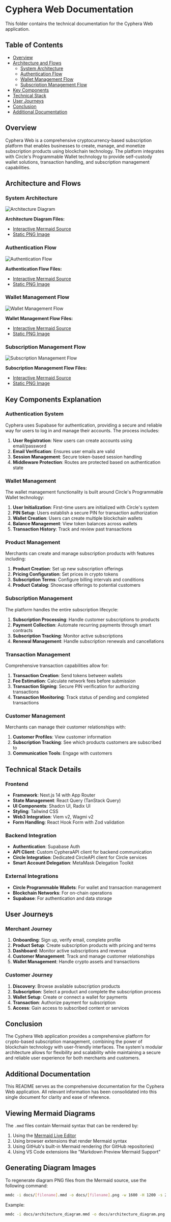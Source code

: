 # Cyphera Web Documentation

This folder contains the technical documentation for the Cyphera Web application.

## Table of Contents

- [Overview](#overview)
- [Architecture and Flows](#architecture-and-flows)
  - [System Architecture](#system-architecture)
  - [Authentication Flow](#authentication-flow)
  - [Wallet Management Flow](#wallet-management-flow)
  - [Subscription Management Flow](#subscription-management-flow)
- [Key Components](#key-components-explanation)
- [Technical Stack](#technical-stack-details)
- [User Journeys](#user-journeys)
- [Conclusion](#conclusion)
- [Additional Documentation](#additional-documentation)

## Overview

Cyphera Web is a comprehensive cryptocurrency-based subscription platform that enables businesses to create, manage, and monetize subscription products using blockchain technology. The platform integrates with Circle's Programmable Wallet technology to provide self-custody wallet solutions, transaction handling, and subscription management capabilities.

## Architecture and Flows

### System Architecture

![Architecture Diagram](./architecture_diagram.png)

**Architecture Diagram Files:**

- [Interactive Mermaid Source](./architecture_diagram.mmd)
- [Static PNG Image](./architecture_diagram.png)

### Authentication Flow

![Authentication Flow](./authentication_flow.png)

**Authentication Flow Files:**

- [Interactive Mermaid Source](./authentication_flow.mmd)
- [Static PNG Image](./authentication_flow.png)

### Wallet Management Flow

![Wallet Management Flow](./wallet_management_flow.png)

**Wallet Management Flow Files:**

- [Interactive Mermaid Source](./wallet_management_flow.mmd)
- [Static PNG Image](./wallet_management_flow.png)

### Subscription Management Flow

![Subscription Management Flow](./subscription_management_flow.png)

**Subscription Management Flow Files:**

- [Interactive Mermaid Source](./subscription_management_flow.mmd)
- [Static PNG Image](./subscription_management_flow.png)

## Key Components Explanation

### Authentication System

Cyphera uses Supabase for authentication, providing a secure and reliable way for users to log in and manage their accounts. The process includes:

1. **User Registration**: New users can create accounts using email/password
2. **Email Verification**: Ensures user emails are valid
3. **Session Management**: Secure token-based session handling
4. **Middleware Protection**: Routes are protected based on authentication state

### Wallet Management

The wallet management functionality is built around Circle's Programmable Wallet technology:

1. **User Initialization**: First-time users are initialized with Circle's system
2. **PIN Setup**: Users establish a secure PIN for transaction authorization
3. **Wallet Creation**: Users can create multiple blockchain wallets
4. **Balance Management**: View token balances across wallets
5. **Transaction History**: Track and review past transactions

### Product Management

Merchants can create and manage subscription products with features including:

1. **Product Creation**: Set up new subscription offerings
2. **Pricing Configuration**: Set prices in crypto tokens
3. **Subscription Terms**: Configure billing intervals and conditions
4. **Product Catalog**: Showcase offerings to potential customers

### Subscription Management

The platform handles the entire subscription lifecycle:

1. **Subscription Processing**: Handle customer subscriptions to products
2. **Payment Collection**: Automate recurring payments through smart contracts
3. **Subscription Tracking**: Monitor active subscriptions
4. **Renewal Management**: Handle subscription renewals and cancellations

### Transaction Management

Comprehensive transaction capabilities allow for:

1. **Transaction Creation**: Send tokens between wallets
2. **Fee Estimation**: Calculate network fees before submission
3. **Transaction Signing**: Secure PIN verification for authorizing transactions
4. **Transaction Monitoring**: Track status of pending and completed transactions

### Customer Management

Merchants can manage their customer relationships with:

1. **Customer Profiles**: View customer information
2. **Subscription Tracking**: See which products customers are subscribed to
3. **Communication Tools**: Engage with customers

## Technical Stack Details

### Frontend

- **Framework**: Next.js 14 with App Router
- **State Management**: React Query (TanStack Query)
- **UI Components**: Shadcn UI, Radix UI
- **Styling**: Tailwind CSS
- **Web3 Integration**: Viem v2, Wagmi v2
- **Form Handling**: React Hook Form with Zod validation

### Backend Integration

- **Authentication**: Supabase Auth
- **API Client**: Custom CypheraAPI client for backend communication
- **Circle Integration**: Dedicated CircleAPI client for Circle services
- **Smart Account Delegation**: MetaMask Delegation Toolkit

### External Integrations

- **Circle Programmable Wallets**: For wallet and transaction management
- **Blockchain Networks**: For on-chain operations
- **Supabase**: For authentication and data storage

## User Journeys

### Merchant Journey

1. **Onboarding**: Sign up, verify email, complete profile
2. **Product Setup**: Create subscription products with pricing and terms
3. **Dashboard**: Monitor active subscriptions and revenue
4. **Customer Management**: Track and manage customer relationships
5. **Wallet Management**: Handle crypto assets and transactions

### Customer Journey

1. **Discovery**: Browse available subscription products
2. **Subscription**: Select a product and complete the subscription process
3. **Wallet Setup**: Create or connect a wallet for payments
4. **Transaction**: Authorize payment for subscription
5. **Access**: Gain access to subscribed content or services

## Conclusion

The Cyphera Web application provides a comprehensive platform for crypto-based subscription management, combining the power of blockchain technology with user-friendly interfaces. The system's modular architecture allows for flexibility and scalability while maintaining a secure and reliable user experience for both merchants and customers.

## Additional Documentation

This README serves as the comprehensive documentation for the Cyphera Web application. All relevant information has been consolidated into this single document for clarity and ease of reference.

## Viewing Mermaid Diagrams

The `.mmd` files contain Mermaid syntax that can be rendered by:

1. Using the [Mermaid Live Editor](https://mermaid.live/)
2. Using browser extensions that render Mermaid syntax
3. Using GitHub's built-in Mermaid rendering (for GitHub repositories)
4. Using VS Code extensions like "Markdown Preview Mermaid Support"

## Generating Diagram Images

To regenerate diagram PNG files from the Mermaid source, use the following command:

```bash
mmdc -i docs/[filename].mmd -o docs/[filename].png -w 1600 -H 1200 -s 2
```

Example:

```bash
mmdc -i docs/architecture_diagram.mmd -o docs/architecture_diagram.png -w 1600 -H 1200 -s 2
```
